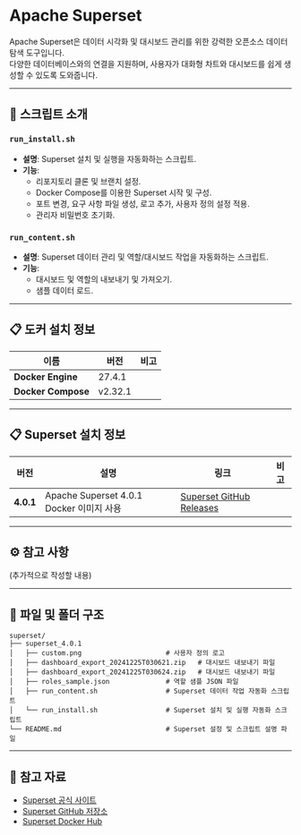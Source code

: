 # Apache Superset

Apache Superset은 데이터 시각화 및 대시보드 관리를 위한 강력한 오픈소스 데이터 탐색 도구입니다.  
다양한 데이터베이스와의 연결을 지원하며, 사용자가 대화형 차트와 대시보드를 쉽게 생성할 수 있도록 도와줍니다.

---

## 📂 스크립트 소개

### `run_install.sh`
- **설명**: Superset 설치 및 실행을 자동화하는 스크립트.
- **기능**:
  - 리포지토리 클론 및 브랜치 설정.
  - Docker Compose를 이용한 Superset 시작 및 구성.
  - 포트 변경, 요구 사항 파일 생성, 로고 추가, 사용자 정의 설정 적용.
  - 관리자 비밀번호 초기화.

### `run_content.sh`
- **설명**: Superset 데이터 관리 및 역할/대시보드 작업을 자동화하는 스크립트.
- **기능**:
  - 대시보드 및 역할의 내보내기 및 가져오기.
  - 샘플 데이터 로드.

---

## 📋 도커 설치 정보

| **이름**            | **버전**  | **비고**         |
|---------------------|-----------|------------------|
| **Docker Engine**   | 27.4.1    |                  |
| **Docker Compose**  | v2.32.1   |                  |

---

## 📋 Superset 설치 정보

| **버전**      | **설명**                                    | **링크**                                                                                     | **비고**         |
|---------------|---------------------------------------------|---------------------------------------------------------------------------------------------|------------------|
| **4.0.1**     | Apache Superset 4.0.1 Docker 이미지 사용   | [Superset GitHub Releases](https://github.com/apache/superset/releases/tag/4.0.1)           |                  |

---

## ⚙️ 참고 사항

(추가적으로 작성할 내용)

---

## 📂 파일 및 폴더 구조

```plaintext
superset/
├── superset_4.0.1
│   ├── custom.png                     # 사용자 정의 로고
│   ├── dashboard_export_20241225T030621.zip   # 대시보드 내보내기 파일
│   ├── dashboard_export_20241225T030624.zip   # 대시보드 내보내기 파일
│   ├── roles_sample.json              # 역할 샘플 JSON 파일
│   ├── run_content.sh                 # Superset 데이터 작업 자동화 스크립트
│   └── run_install.sh                 # Superset 설치 및 실행 자동화 스크립트
└── README.md                          # Superset 설정 및 스크립트 설명 파일
```

---

## 🔗 참고 자료

- [Superset 공식 사이트](https://superset.apache.org/)
- [Superset GitHub 저장소](https://github.com/apache/superset)
- [Superset Docker Hub](https://hub.docker.com/r/apache/superset)


